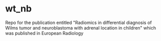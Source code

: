 # wt_nb
Repo for the publication entitled "Radiomics in differential diagnosis of Wilms tumor and neuroblastoma with adrenal location in children" which was published in European Radiology
